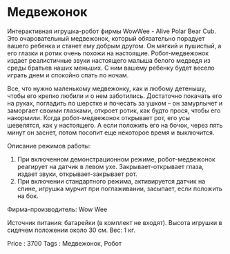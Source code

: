 # Медвежонок

Интерактивная игрушка-робот фирмы WowWee -  Alive Polar Bear Cub. Это очаровательный медвежонок,
который обязательно порадует вашего ребенка и станет ему добрым другом. Он мягкий и пушистый, а его
глазки и ротик очень похожи на настоящие. Робот-медвежонок издает реалистичные звуки настоящего
малыша белого медведя из среды братьев наших меньших. С ним вашему ребенку будет весело играть
днем и спокойно спать по ночам.

Все, что нужно маленькому медвежонку, как и любому детенышу, чтобы его крепко любили и о нем заботились.
Достаточно покачать его на руках, погладить по шерстке и почесать за ушком – он замурлычет и заморгает
своими глазками, откроет ротик, как будто прося, чтобы его накормили. Когда робот-медвежонок открывает
рот, его усы шевелятся, как у настоящего. А если положить его на бочок, через пять минут он заснет,
потом посопит еще некоторое время и выключится.

Описание режимов работы:

1. При включенном демонстрационном режиме, робот-медвежонок реагирует на датчик в левом ухе.
Закрывает-открывает глаза, издает звуки, открывает-закрывает рот.
2. При включении стандартного режима, активируется датчик на спине, игрушка мурчит при поглаживании,
засыпает, если положить на бок.

Фирма-производитель: Wow Wee

Источник питания: батарейки (в комплект не входят).
Высота игрушки в сидячем положении около 30 см.
Вес: 1 кг.

Price : 3700
Tags  : Медвежонок, Робот